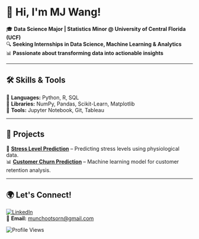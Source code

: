 # 👋 Hi, I'm MJ Wang!  

🎓 **Data Science Major | Statistics Minor @ University of Central Florida (UCF)**  
🔍 **Seeking Internships in Data Science, Machine Learning & Analytics**  
📊 **Passionate about transforming data into actionable insights**  

---

## 🛠 **Skills & Tools**  
🔹 **Languages:** Python, R, SQL  
🔹 **Libraries:** NumPy, Pandas, Scikit-Learn, Matplotlib  
🔹 **Tools:** Jupyter Notebook, Git, Tableau  

---

## 📂 **Projects**  
🚀 **[Stress Level Prediction](GitHub_Link)** – Predicting stress levels using physiological data.  
📊 **[Customer Churn Prediction](GitHub_Link)** – Machine learning model for customer retention analysis.  

---

## 🌍 **Let's Connect!**  
[![LinkedIn](https://img.shields.io/badge/LinkedIn-Connect-blue?logo=linkedin)](https://www.linkedin.com/in/munchootsorn/)  
📧 **Email:** munchootsorn@gmail.com  

![Profile Views](https://komarev.com/ghpvc/?username=MJwangsriviroj&label=Profile+Views&color=blue)
